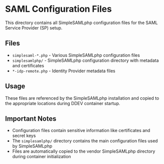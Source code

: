 # SAML Configuration Files

This directory contains all SimpleSAMLphp configuration files for the SAML Service Provider (SP) setup.

## Files

- `simplesaml-*.php` - Various SimpleSAMLphp configuration files
- `simplesamlphp/` - SimpleSAMLphp configuration directory with metadata and certificates
- `*-idp-remote.php` - Identity Provider metadata files

## Usage

These files are referenced by the SimpleSAMLphp installation and copied to the appropriate locations during DDEV container startup.

## Important Notes

- Configuration files contain sensitive information like certificates and secret keys
- The `simplesamlphp/` directory contains the main configuration files used by SimpleSAMLphp
- Files are automatically copied to the vendor SimpleSAMLphp directory during container initialization
